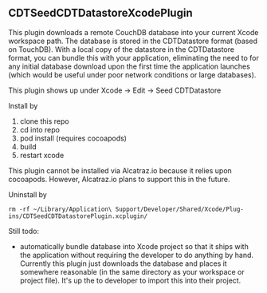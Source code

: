 CDTSeedCDTDatastoreXcodePlugin
---------------------------------

This plugin downloads a remote CouchDB database into your current Xcode workspace path. The database is stored in the CDTDatastore format (based on TouchDB). With a local copy of the datastore in the CDTDatastore format, you can bundle this with your application, eliminating the need to for any initial database download upon the first time the application launches (which would be useful under poor network conditions or large databases). 


This plugin shows up under Xcode -> Edit -> Seed CDTDatastore


Install by

1. clone this repo
2. cd into repo
3. pod install (requires cocoapods)
4. build
5. restart xcode

This plugin cannot be installed via Alcatraz.io because it relies upon cocoapods. However, Alcatraz.io plans to support this in the future. 


Uninstall by

```
rm -rf ~/Library/Application\ Support/Developer/Shared/Xcode/Plug-ins/CDTSeedCDTDatastorePlugin.xcplugin/
```

Still todo:

* automatically bundle database into Xcode project so that it ships with the application without requiring the developer to do anything by hand. Currently this plugin just downloads the database and places it somewhere reasonable (in the same directory as your workspace or project file). It's up the to developer to import this into their project.
